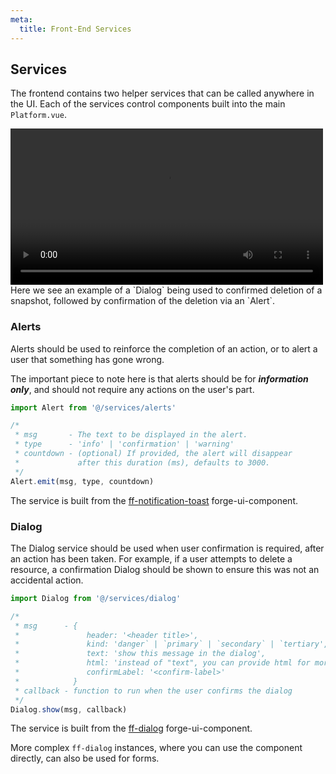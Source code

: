 ```yaml
---
meta:
  title: Front-End Services
---
```


## Services
The frontend contains two helper services that can be called anywhere in the UI. Each of the services control components built into the main `Platform.vue`.

<video width="500" controls>
  <source src="../../videos/ui-services-demo.mp4" type="video/mp4">
</video>
Here we see an example of a `Dialog` being used to confirmed deletion of a snapshot, followed by confirmation of the deletion via an `Alert`.

### Alerts
Alerts should be used to reinforce the completion of an action, or to alert a user that something has gone wrong.

The important piece to note here is that alerts should be for ***information only***, and should not require any actions on the user's part.

```js
import Alert from '@/services/alerts'

/*
 * msg       - The text to be displayed in the alert.
 * type      - 'info' | 'confirmation' | 'warning'
 * countdown - (optional) If provided, the alert will disappear
 *             after this duration (ms), defaults to 3000.
 */
Alert.emit(msg, type, countdown)
```

The service is built from the [ff-notification-toast](https://flowforge.github.io/forge-ui-components/#ff-notification-toast) forge-ui-component.

### Dialog
The Dialog service should be used when user confirmation is required, after an action has been taken. For example, if a user attempts to delete a resource, a confirmation Dialog should be shown to ensure this was not an accidental action.

```js
import Dialog from '@/services/dialog'

/*
 * msg      - {
 *               header: '<header title>',
 *               kind: 'danger` | `primary` | `secondary` | `tertiary',  (default = 'primary') 
 *               text: 'show this message in the dialog',
 *               html: 'instead of "text", you can provide html for more custom appearance and content',
 *               confirmLabel: '<confirm-label>'
 *            }
 * callback - function to run when the user confirms the dialog
 */
Dialog.show(msg, callback)
```

The service is built from the [ff-dialog](https://flowforge.github.io/forge-ui-components/#ff-dialog) forge-ui-component.

More complex `ff-dialog` instances, where you can use the component directly, can also be used for forms.